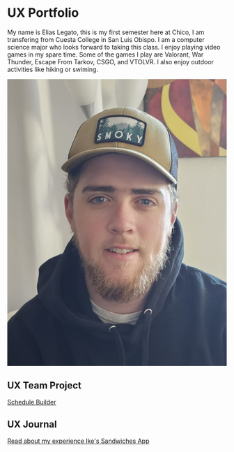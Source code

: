 # UX Portfolio

My name is Elias Legato, this is my first semester here at Chico, I am transfering from Cuesta College in San Luis Obispo. 
I am a computer science major who looks forward to taking this class. I enjoy playing video games in my spare time.
Some of the games I play are Valorant, War Thunder, Escape From Tarkov, CSGO, and VTOLVR. I also enjoy outdoor activities
like hiking or swiming.

![photo of me](/assets/20230718_153315.jpg)

## UX Team Project

[Schedule Builder](https://github.com/ChicoState/UX-ScheduleBuilder/tree/main)

## UX Journal

[Read about my experience Ike's Sandwiches App](j01/)
